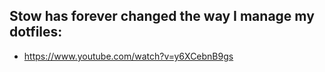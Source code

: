 ## Stow has forever changed the way I manage my dotfiles:
* https://www.youtube.com/watch?v=y6XCebnB9gs
